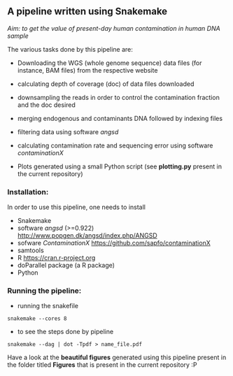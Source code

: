 ## A pipeline written using Snakemake

*Aim: to get the value of present-day human contamination in human DNA sample*


The various tasks done by this pipeline are:

- Downloading the WGS (whole genome sequence) data files (for instance, BAM files) from the respective website

- calculating depth of coverage (doc) of data files downloaded

- downsampling the reads in order to control the contamination fraction and the doc desired

- merging endogenous and contaminants DNA followed by indexing files

- filtering data using software *angsd*
- calculating contamination rate and sequencing error using software *contaminationX*
- Plots generated using a small Python script (see **plotting.py** present in the current repository)


### Installation: ###

In order to use this pipeline, one needs to install

- Snakemake
- software *angsd* (>=0.922) 
  http://www.popgen.dk/angsd/index.php/ANGSD
- sofware *ContaminationX* 
  https://github.com/sapfo/contaminationX
- samtools
- R
  https://cran.r-project.org
- doParallel package (a R package)
- Python


### Running the pipeline: ###

* running the snakefile 
```
snakemake --cores 8
```

* to see the steps done by pipeline 

```
snakemake --dag | dot -Tpdf > name_file.pdf
```

Have a look at the **beautiful figures** generated using this pipeline present in the folder titled **Figures** that is present in the current repository :P

